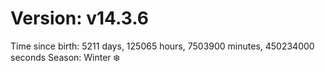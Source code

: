 # Version: v14.3.6
Time since birth: 5211 days, 125065 hours, 7503900 minutes, 450234000 seconds
Season: Winter ❄️
